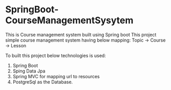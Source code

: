 # SpringBoot-CourseManagementSysytem
This is Course management system built using Spring boot
This project simple course management system having below mapping:
          Topic -> Course -> Lesson

To built this project below technologies is used:
1. Spring Boot
2. Sping Data Jpa
3. Spring MVC for mapping url to resources
4. PostgreSql as the Database.

